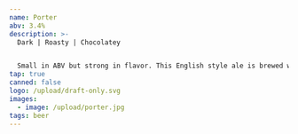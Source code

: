 ```yaml
---
name: Porter
abv: 3.4%
description: >-
  Dark | Roasty | Chocolatey


  Small in ABV but strong in flavor. This English style ale is brewed with chocolate and roast malts to bring out notes of coffee and dark chocolate.
tap: true
canned: false
logo: /upload/draft-only.svg
images:
  - image: /upload/porter.jpg
tags: beer
---
```

